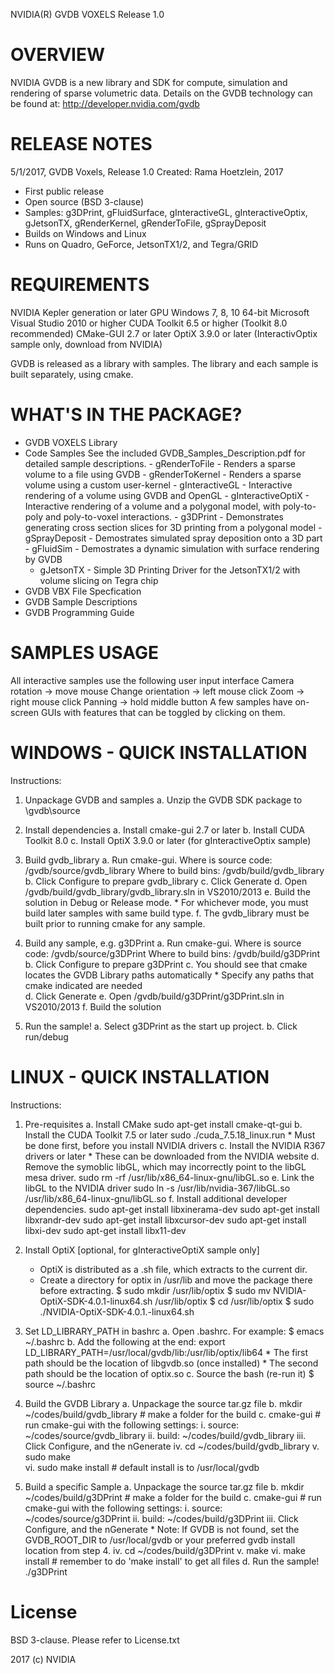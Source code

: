 
NVIDIA(R) GVDB VOXELS
Release 1.0

OVERVIEW
============
NVIDIA GVDB is a new library and SDK for compute, simulation and rendering of 
sparse volumetric data. Details on the GVDB technology can be 
found at: 
   http://developer.nvidia.com/gvdb

RELEASE NOTES
=============
5/1/2017, GVDB Voxels, Release 1.0 
Created: Rama Hoetzlein, 2017
- First public release
- Open source (BSD 3-clause)
- Samples: g3DPrint, gFluidSurface, gInteractiveGL, gInteractiveOptix,
   gJetsonTX, gRenderKernel, gRenderToFile, gSprayDeposit
- Builds on Windows and Linux
- Runs on Quadro, GeForce, JetsonTX1/2, and Tegra/GRID


REQUIREMENTS
============
  NVIDIA Kepler generation or later GPU
  Windows 7, 8, 10 64-bit
  Microsoft Visual Studio 2010 or higher
  CUDA Toolkit 6.5 or higher (Toolkit 8.0 recommended)
  CMake-GUI 2.7 or later
  OptiX 3.9.0 or later (InteractivOptix sample only, download from NVIDIA)

GVDB is released as a library with samples. 
The library and each sample is built separately, using cmake.

WHAT'S IN THE PACKAGE?
======================
	
   - GVDB VOXELS Library
   - Code Samples
	See the included GVDB_Samples_Description.pdf for detailed sample descriptions.
	- gRenderToFile     - Renders a sparse volume to a file using GVDB
	- gRenderToKernel   - Renders a sparse volume using a custom user-kernel
	- gInteractiveGL    - Interactive rendering of a volume using GVDB and OpenGL
	- gInteractiveOptiX - Interactive rendering of a volume and a polygonal model, with poly-to-poly and poly-to-voxel interactions.
	- g3DPrint          - Demonstrates generating cross section slices for 3D printing from a polygonal model
	- gSprayDeposit     - Demostrates simulated spray deposition onto a 3D part
	- gFluidSim         - Demostrates a dynamic simulation with surface rendering by GVDB
        - gJetsonTX         - Simple 3D Printing Driver for the JetsonTX1/2 with volume slicing on Tegra chip
   - GVDB VBX File Specfication
   - GVDB Sample Descriptions
   - GVDB Programming Guide

SAMPLES USAGE
=============
All interactive samples use the following user input interface
   Camera rotation -> move mouse
   Change orientation -> left mouse click
   Zoom -> right mouse click
   Panning -> hold middle button 
A few samples have on-screen GUIs with features that can be toggled by clicking on them.


WINDOWS - QUICK INSTALLATION
============================

Instructions:

1. Unpackage GVDB and samples
    a. Unzip the GVDB SDK package to \gvdb\source

2. Install dependencies
    a. Install cmake-gui 2.7 or later
    b. Install CUDA Toolkit 8.0
    c. Install OptiX 3.9.0 or later (for gInteractiveOptix sample)

3. Build gvdb_library
    a. Run cmake-gui.
        Where is source code: /gvdb/source/gvdb_library
        Where to build bins:  /gvdb/build/gvdb_library
    b. Click Configure to prepare gvdb_library
    c. Click Generate
    d. Open /gvdb/build/gvdb_library/gvdb_library.sln in VS2010/2013
    e. Build the solution in Debug or Release mode.
       * For whichever mode, you must build later samples with same build type.
    f. The gvdb_library must be built prior to running cmake for any sample.

4. Build any sample, e.g. g3DPrint
    a. Run cmake-gui.
        Where is source code: /gvdb/source/g3DPrint
        Where to build bins:  /gvdb/build/g3DPrint
    b. Click Configure to prepare g3DPrint
    c. You should see that cmake locates the GVDB Library paths automatically
       * Specify any paths that cmake indicated are needed       
    d. Click Generate
    e. Open /gvdb/build/g3DPrint/g3DPrint.sln in VS2010/2013
    f. Build the solution

5. Run the sample!
    a. Select g3DPrint as the start up project.
    b. Click run/debug        

LINUX - QUICK INSTALLATION
==========================

Instructions: 

1. Pre-requisites
    a. Install CMake
          sudo apt-get install cmake-qt-gui
    b. Install the CUDA Toolkit 7.5 or later
          sudo ./cuda_7.5.18_linux.run
          * Must be done first, before you install NVIDIA drivers
    c. Install the NVIDIA R367 drivers or later 
          * These can be downloaded from the NVIDIA website
    d. Remove the symoblic libGL, which may incorrectly point to the libGL mesa driver.
          sudo rm -rf /usr/lib/x86_64-linux-gnu/libGL.so
    e. Link the libGL to the NVIDIA driver
          sudo ln -s /usr/lib/nvidia-367/libGL.so /usr/lib/x86_64-linux-gnu/libGL.so
    f. Install additional developer dependencies.
          sudo apt-get install libxinerama-dev
          sudo apt-get install libxrandr-dev
          sudo apt-get install libxcursor-dev
          sudo apt-get install libxi-dev
          sudo apt-get install libx11-dev

2. Install OptiX [optional, for gInteractiveOptiX sample only]
      * OptiX is distributed as a .sh file, which extracts to the current dir.
      * Create a directory for optix in /usr/lib and move the package there before extracting.
      $ sudo mkdir /usr/lib/optix
      $ sudo mv NVIDIA-OptiX-SDK-4.0.1-linux64.sh /usr/lib/optix
      $ cd /usr/lib/optix
      $ sudo ./NVIDIA-OptiX-SDK-4.0.1.-linux64.sh

3. Set LD_LIBRARY_PATH in bashrc
     a. Open .bashrc. For example: $ emacs ~/.bashrc
     b. Add the following at the end:
           export LD_LIBRARY_PATH=/usr/local/gvdb/lib:/usr/lib/optix/lib64
           * The first path should be the location of libgvdb.so (once installed)
           * The second path should be the location of optix.so
     c. Source the bash (re-run it)
          $ source ~/.bashrc

4. Build the GVDB Library
     a. Unpackage the source tar.gz file
     b. mkdir ~/codes/build/gvdb_library   # make a folder for the build
     c. cmake-gui                          # run cmake-gui with the following settings:
         i.  source: ~/codes/source/gvdb_library
         ii. build:  ~/codes/build/gvdb_library
         iii. Click Configure, and the nGenerate
         iv. cd ~/codes/build/gvdb_library
         v.  sudo make  
         vi. sudo make install             # default install is to /usr/local/gvdb

5. Build a specific Sample
     a. Unpackage the source tar.gz file
     b. mkdir ~/codes/build/g3DPrint       # make a folder for the build
     c. cmake-gui                          # run cmake-gui with the following settings:
         i.  source: ~/codes/source/g3DPrint
         ii. build:  ~/codes/build/g3DPrint
         iii. Click Configure, and the nGenerate
              * Note: If GVDB is not found, set the GVDB_ROOT_DIR to /usr/local/gvdb
                or your preferred gvdb install location from step 4. 
         iv. cd ~/codes/build/g3DPrint
         v.  make
         vi. make install                  # remember to do 'make install' to get all files
     d. Run the sample!
          ./g3DPrint


License 
==========================
BSD 3-clause. Please refer to License.txt


2017 (c) NVIDIA
